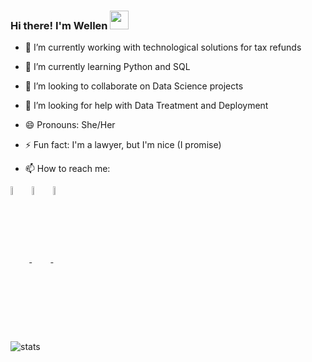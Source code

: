 ### Hi there! I'm Wellen <img src="https://raw.githubusercontent.com/kaueMarques/kaueMarques/master/hi.gif" width="30px">

- 🔭 I’m currently working with technological solutions for tax refunds

- 🌱 I’m currently learning Python and SQL

- 👯 I’m looking to collaborate on Data Science projects

- 🤔 I’m looking for help with Data Treatment and Deployment

- 😄 Pronouns: She/Her

- ⚡ Fun fact: I'm a lawyer, but I'm nice (I promise)

- 📫 How to reach me:
</a>
<a href="https://twitter.com/WellenneryTest" target="_blank">
 <img align="center" src="https://cdn-icons-png.flaticon.com/512/25/25347.png" alt="twitter"/ width=6% >  
</a>
<a href="https://linkedin.com/in/wellennery" target="_blank">
  <img align="center" src="https://cdn-icons-png.flaticon.com/512/49/49408.png"  width=6% alt="linkedin"/>
</a>
<a href="https://instagram.com/wellennery" target="_blank">
 <img align="center" src="https://upload.wikimedia.org/wikipedia/commons/thumb/6/65/Black_Instagram_icon.svg/2048px-Black_Instagram_icon.svg.png" width=6% alt="instagram"/>
</a>
</p>

<p align="center">
 
![stats](https://github-readme-stats.vercel.app/api?username=wellennery&show_icons=true&count_private=true&title_color=f7d745&text_color=b2d76c&icon_color=6562af&bg_color=00000000&hide=bg-color&hide_border=true)

 
</p>
<!--
**wellennery/wellennery** is a ✨ _special_ ✨ repository because its `README.md` (this file) appears on your GitHub profile.

Here are some ideas to get you started:

[![github-readme-twitter](https://github-readme-twitter.gazf.vercel.app/api?id=WellenneryTest)](https://github.com/gazf/github-readme-twitter)


<img width=500px src="https://github-readme-stats.vercel.app/api/top-langs/?username=wellennery&theme=tokyonight&layout=compact" alt="wellennery"/>
 

<img width="500em" src="https://github-readme-twitter-gazf.vercel.app/api?id=maykbrito&layout=wide&show_reply=off&show_retweet=off" />

### Olá Mundo! Eu sou a Vilmara Valdevino! 🖖🏻👩🏻‍💻

- 🔭 Hoje trabalho como Analista de Dados
- 🌱 Estudando Engenharia de Dados
- 😄 Pronomes: Ela/Dela

 <div>
  <a href="https://www.linkedin.com/in/vilmaravaldevino/">
  <img height="160em" src="https://github-readme-stats.vercel.app/api?username=VilmaraValdevino&show_icons=true&theme=dracula&include_all_commits=true&count_private=true"/>
  <img height="160em" src="https://github-readme-stats.vercel.app/api/top-langs/?username=VilmaraValdevino&layout=compact&langs_count=7&theme=dracula"/>
</div>
<div style="display: inline_block"><br> 
 <img align="center" alt="Vilmara-MsSqlServer" height="30" width="200" src="https://img.shields.io/badge/Microsoft_SQL_Server-CC2927?style=for-the-badge&logo=microsoft-sql-server&logoColor=white">
 <img align="center" alt="Vilmara-Oracle" height="100" width="110" src="https://github.com/devicons/devicon/blob/master/icons/oracle/oracle-original.svg">
 <img align="center" alt="Vilmara-Tableau" height="35" width="130" src="https://upload.wikimedia.org/wikipedia/commons/4/4b/Tableau_Logo.png">
 <img align="center" alt="Vilmara-SAS" height="50" width="90" src="https://upload.wikimedia.org/wikipedia/commons/1/10/SAS_logo_horiz.svg">
 <img align="center" alt="Vilmara-Python" height="50" width="40" src="https://raw.githubusercontent.com/devicons/devicon/master/icons/python/python-original.svg">
 <img align="center" alt="Vilmara-GitHub" height="50" width="40" src="https://github.com/devicons/devicon/blob/master/icons/github/github-original.svg">
 <img align="right" height="150" width="150" alt="Vilmara-Gif" src="https://i.picasion.com/pic91/b30a6dbc0b3af634b81c93d54ca9b515.gif" border="0">
</div>
 
##
  
<div> 
  <a href = "mailto:vilmaraov@gmail.com"><img src="https://img.shields.io/badge/Gmail-D14836?style=for-the-badge&logo=gmail&logoColor=white" target="_blank"></a>
  <a href="https://www.linkedin.com/in/vilmaravaldevino/" target="_blank"><img src="https://img.shields.io/badge/-LinkedIn-%230077B5?style=for-the-badge&logo=linkedin&logoColor=white" target="_blank"></a> 
</div> 

<h1 align="center">Hi! <img src="https://raw.githubusercontent.com/kaueMarques/kaueMarques/master/hi.gif" width="30px"> I'm Massao Mitsunaga</h1>
<p align="left"> <img src="https://komarev.com/ghpvc/?username=massaomitsunaga" alt="massaomitsunaga" /> </p>
<h3 align="center">Data Engineer</h3>

- 📜 Currently studying for the AWS Certified Solutions Architect Certification!

- Also studying:
  - Kafka
  - Kubernetes
  - Scala  
 
<p align="center">
<img width=500px src="https://github-readme-stats.vercel.app/api?username=massaomitsunaga&theme=tokyonight&show_icons=true" alt="MassaoMitsunaga"/> 
</p>

<p align="center" >
<img width=500px src="https://github-readme-stats.vercel.app/api/top-langs/?username=massaomitsunaga&theme=tokyonight&layout=compact" alt="massaomitsunaga"/>
</p>


<p align="left">
Links: 
</p>

[![Linkedin Badge](https://img.shields.io/badge/-Massao-blue?style=flat-square&logo=Linkedin&logoColor=white&link=https://www.linkedin.com/in/massaomitsunaga/)](https://www.linkedin.com/in/massaomitsunaga/) 
[![Gmail Badge](https://img.shields.io/badge/-mitsun.massao@gmail.com-c14438?style=flat-square&logo=Gmail&logoColor=white&link=mailto:mitsun.massao@gmail.com)](mailto:mitsun.massao@gmail.com)

<p align="center">
<h3 align="left"> Certifications </h3>
<img align="left" src="https://images.credly.com/size/340x340/images/68468004-5a85-4f3b-bc58-590773979486/AWS-CloudPractitioner-2020.png" width="100" height="100">
</p>
-->
